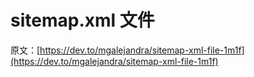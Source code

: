 # sitemap.xml 文件

原文：[https://dev.to/mgalejandra/sitemap-xml-file-1m1f](https://dev.to/mgalejandra/sitemap-xml-file-1m1f)